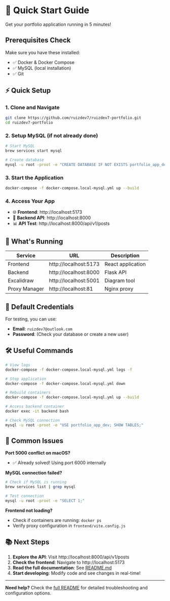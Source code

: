 # 🚀 Quick Start Guide

Get your portfolio application running in 5 minutes!

## Prerequisites Check

Make sure you have these installed:
- ✅ Docker & Docker Compose
- ✅ MySQL (local installation)
- ✅ Git

## ⚡ Quick Setup

### 1. Clone and Navigate
```bash
git clone https://github.com/ruizdev7/ruizdev7-portfolio.git
cd ruizdev7-portfolio
```

### 2. Setup MySQL (if not already done)
```bash
# Start MySQL
brew services start mysql

# Create database
mysql -u root -proot -e "CREATE DATABASE IF NOT EXISTS portfolio_app_dev;"
```

### 3. Start the Application
```bash
docker-compose -f docker-compose.local-mysql.yml up --build
```

### 4. Access Your App
- 🌐 **Frontend**: http://localhost:5173
- 🔧 **Backend API**: http://localhost:8000
- 📊 **API Test**: http://localhost:8000/api/v1/posts

## 🎯 What's Running

| Service | URL | Description |
|---------|-----|-------------|
| Frontend | http://localhost:5173 | React application |
| Backend | http://localhost:8000 | Flask API |
| Excalidraw | http://localhost:5001 | Diagram tool |
| Proxy Manager | http://localhost:81 | Nginx proxy |

## 🔑 Default Credentials

For testing, you can use:
- **Email**: `ruizdev7@outlook.com`
- **Password**: (Check your database or create a new user)

## 🛠️ Useful Commands

```bash
# View logs
docker-compose -f docker-compose.local-mysql.yml logs -f

# Stop application
docker-compose -f docker-compose.local-mysql.yml down

# Rebuild containers
docker-compose -f docker-compose.local-mysql.yml up --build

# Access backend container
docker exec -it backend bash

# Check MySQL connection
mysql -u root -proot -e "USE portfolio_app_dev; SHOW TABLES;"
```

## 🐛 Common Issues

**Port 5000 conflict on macOS?**
- ✅ Already solved! Using port 6000 internally

**MySQL connection failed?**
```bash
# Check if MySQL is running
brew services list | grep mysql

# Test connection
mysql -u root -proot -e "SELECT 1;"
```

**Frontend not loading?**
- Check if containers are running: `docker ps`
- Verify proxy configuration in `frontend/vite.config.js`

## 📚 Next Steps

1. **Explore the API**: Visit http://localhost:8000/api/v1/posts
2. **Check the frontend**: Navigate to http://localhost:5173
3. **Read the full documentation**: See [README.md](README.md)
4. **Start developing**: Modify code and see changes in real-time!

---

**Need help?** Check the [full README](README.md) for detailed troubleshooting and configuration options. 